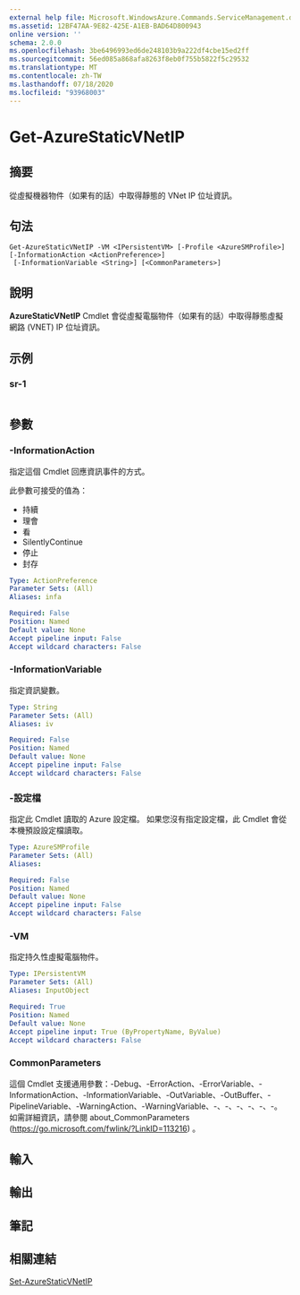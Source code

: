 ```yaml
---
external help file: Microsoft.WindowsAzure.Commands.ServiceManagement.dll-Help.xml
ms.assetid: 12BF47AA-9E82-425E-A1EB-BAD64D800943
online version: ''
schema: 2.0.0
ms.openlocfilehash: 3be6496993ed6de248103b9a222df4cbe15ed2ff
ms.sourcegitcommit: 56ed085a868afa8263f8eb0f755b5822f5c29532
ms.translationtype: MT
ms.contentlocale: zh-TW
ms.lasthandoff: 07/18/2020
ms.locfileid: "93968003"
---
```

# Get-AzureStaticVNetIP

## 摘要
從虛擬機器物件（如果有的話）中取得靜態的 VNet IP 位址資訊。

## 句法

```
Get-AzureStaticVNetIP -VM <IPersistentVM> [-Profile <AzureSMProfile>] [-InformationAction <ActionPreference>]
 [-InformationVariable <String>] [<CommonParameters>]
```

## 說明
**AzureStaticVNetIP** Cmdlet 會從虛擬電腦物件（如果有的話）中取得靜態虛擬網路 (VNET) IP 位址資訊。

## 示例

### sr-1
```

```

## 參數

### -InformationAction
指定這個 Cmdlet 回應資訊事件的方式。

此參數可接受的值為：

- 持續
- 理會
- 看
- SilentlyContinue
- 停止
- 封存

```yaml
Type: ActionPreference
Parameter Sets: (All)
Aliases: infa

Required: False
Position: Named
Default value: None
Accept pipeline input: False
Accept wildcard characters: False
```

### -InformationVariable
指定資訊變數。

```yaml
Type: String
Parameter Sets: (All)
Aliases: iv

Required: False
Position: Named
Default value: None
Accept pipeline input: False
Accept wildcard characters: False
```

### -設定檔
指定此 Cmdlet 讀取的 Azure 設定檔。
如果您沒有指定設定檔，此 Cmdlet 會從本機預設設定檔讀取。

```yaml
Type: AzureSMProfile
Parameter Sets: (All)
Aliases: 

Required: False
Position: Named
Default value: None
Accept pipeline input: False
Accept wildcard characters: False
```

### -VM
指定持久性虛擬電腦物件。

```yaml
Type: IPersistentVM
Parameter Sets: (All)
Aliases: InputObject

Required: True
Position: Named
Default value: None
Accept pipeline input: True (ByPropertyName, ByValue)
Accept wildcard characters: False
```

### CommonParameters
這個 Cmdlet 支援通用參數：-Debug、-ErrorAction、-ErrorVariable、-InformationAction、-InformationVariable、-OutVariable、-OutBuffer、-PipelineVariable、-WarningAction、-WarningVariable、-、-、-、-、-、-。 如需詳細資訊，請參閱 about_CommonParameters (https://go.microsoft.com/fwlink/?LinkID=113216) 。

## 輸入

## 輸出

## 筆記

## 相關連結

[Set-AzureStaticVNetIP](./Set-AzureStaticVNetIP.md)


